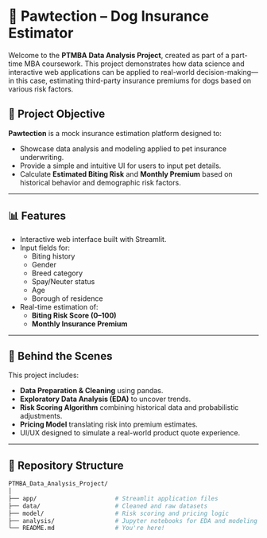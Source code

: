 # 🐾 Pawtection – Dog Insurance Estimator

Welcome to the **PTMBA Data Analysis Project**, created as part of a part-time MBA coursework. This project demonstrates how data science and interactive web applications can be applied to real-world decision-making—in this case, estimating third-party insurance premiums for dogs based on various risk factors.

## 🎯 Project Objective

**Pawtection** is a mock insurance estimation platform designed to:

- Showcase data analysis and modeling applied to pet insurance underwriting.
- Provide a simple and intuitive UI for users to input pet details.
- Calculate **Estimated Biting Risk** and **Monthly Premium** based on historical behavior and demographic risk factors.

---

## 📊 Features

- Interactive web interface built with Streamlit.
- Input fields for:
  - Biting history
  - Gender
  - Breed category
  - Spay/Neuter status
  - Age
  - Borough of residence
- Real-time estimation of:
  - **Biting Risk Score (0–100)**
  - **Monthly Insurance Premium**

---

## 🧠 Behind the Scenes

This project includes:

- **Data Preparation & Cleaning** using pandas.
- **Exploratory Data Analysis (EDA)** to uncover trends.
- **Risk Scoring Algorithm** combining historical data and probabilistic adjustments.
- **Pricing Model** translating risk into premium estimates.
- UI/UX designed to simulate a real-world product quote experience.

---

## 📁 Repository Structure

```bash
PTMBA_Data_Analysis_Project/
│
├── app/                      # Streamlit application files
├── data/                     # Cleaned and raw datasets
├── model/                    # Risk scoring and pricing logic
├── analysis/                 # Jupyter notebooks for EDA and modeling
└── README.md                 # You're here!
